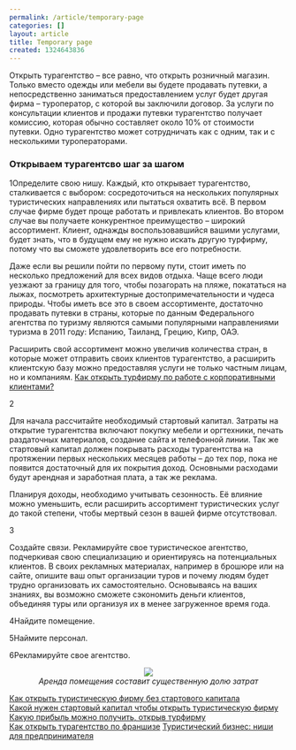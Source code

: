```yaml
---
permalink: /article/temporary-page
categories: []
layout: article
title: Temporary page
created: 1324643836
---
```

<!--break--><p>Открыть турагентство – все равно, что открыть розничный магазин. Только вместо одежды или мебели вы будете продавать путевки, а непосредственно заниматься предоставлением услуг будет другая фирма – туроператор, с которой вы заключили договор. За услуги по консультации клиентов и продажи путевки турагентство получает комиссию, которая обычно составляет около 10% от стоимости путевки. Одно турагентство может сотрудничать как с одним, так и с несколькими туроператорами.</p>

<h3>Открываем турагентсво шаг за шагом</h3>

<p><div class="paragraph_number">1Определите свою нишу. Каждый, кто открывает турагентство, сталкивается с выбором: сосредоточиться на нескольких популярных туристических направлениях или пытаться охватить всё. В первом случае фирме будет проще работать и привлекать клиентов. Во втором случае вы получаете конкурентное преимущество – широкий ассортимент. Клиент, однажды воспользовавшийся вашими услугами, будет знать, что в будущем ему не нужно искать другую турфирму, потому что вы сможете удовлетворить все его потребности.</p>
<p>Даже если вы решили пойти по первому пути, стоит иметь по несколько предложений для всех видов отдыха. Чаще всего люди уезжают за границу для того, чтобы позагорать на пляже, покататься на лыжах, посмотреть архитектурные достопримечательности и чудеса природы. Чтобы иметь все это в своем ассортименте, достаточно продавать путевки в страны, которые по данным Федерального агентства по туризму являются самыми популярными направлениями туризма в 2011 году: Испанию, Таиланд, Грецию, Кипр, ОАЭ.</p>  <p>Расширить свой ассортимент можно увеличив количества стран, в которые может отправить своих клиентов турагентство, а расширить клиентскую базу можно предоставляя услуги не только частным лицам, но и компаниям. <a href="http://www.business101.ru/article/kak-otkryt-turfirmu-po-rabote-s-korporativn">Как открыть турфирму по работе с корпоративными клиентами?</a></p>




<div class="paragraph_number">2<p>Для начала рассчитайте необходимый стартовый капитал. Затраты на открытие турагентства включают покупку мебели и оргтехники, печать раздаточных материалов, создание сайта и телефонной линии. Так же стартовый капитал должен покрывать расходы турагентства на протяжении первых нескольких месяцев работы – до тех пор, пока не появится достаточный для их покрытия доход. Основными расходами будут арендная и заработная плата, а так же реклама.</p>
<p> 
Планируя доходы, необходимо учитывать сезонность. Её влияние можно уменьшить, если расширить ассортимент туристических услуг до такой степени, чтобы мертвый сезон в вашей фирме отсутствовал. 
</p>

<div class="paragraph_number">3<p>Создайте связи. Рекламируйте свое туристическое агентство, подчеркивая свою специализацию и ориентируясь на потенциальных клиентов. В своих рекламных материалах, например в брошюре или на сайте, опишите ваш опыт организации туров и почему людям будет трудно организовать их самостоятельно. Основываясь на ваших знаниях, вы возможно сможете сэкономить деньги клиентов, объединяя туры или организуя их в менее загруженное время года.</p>
<p><div class="paragraph_number">4Найдите помещение.</p>
<p><div class="paragraph_number">5Наймите персонал.</p>
<p><div class="paragraph_number">6Рекламируйте свое агентство.</p>
<p  style="text-align:center;"><img  src="/img/kak-otkryt-turagentstvo.jpg"/><br><i>Аренда помещения составит существенную долю затрат</i></p>
<div class="finf">
<p><a href="http://www.business101.ru/article/kak-otkryt-turisticheskuju-firmu-bez-starto">Как открыть туристическую фирму без стартового капитала</a>
<br><a href="http://www.business101.ru/article/kakoj-nuzhen-startovyj-kapital-chtoby-otkry">Какой нужен стартовый капитал чтобы открыть туристическую фирму</a>
<br><a href="http://www.business101.ru/article/kakuju-pribyl-mozhno-poluchit-otkryv-turfir">Какую прибыль можно получить, открыв турфирму</a>
<br><a href="http://www.business101.ru/article/kak-otkryt-turagentstvo-po-franshize">Как открыть турагентство по франшизе</a>
<a href="http://www.business101.ru/article/turisticheskij-biznes-nishi-dlja-predprinim">Туристический бизнес: ниши для предпринимателя</a></p>
